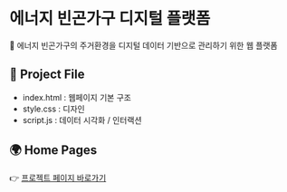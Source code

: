 # 에너지 빈곤가구 디지털 플랫폼

📌 에너지 빈곤가구의 주거환경을 디지털 데이터 기반으로 관리하기 위한 웹 플랫폼


## 📂 Project File
- index.html : 웹페이지 기본 구조
- style.css : 디자인
- script.js : 데이터 시각화 / 인터랙션


## 🌍 Home Pages
👉 [프로젝트 페이지 바로가기](https://als-ruuud.github.io/code_turtle/)
